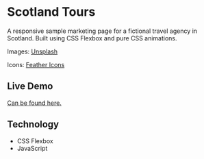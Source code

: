 # Scotland Tours
A responsive sample marketing page for a fictional travel agency in Scotland. Built using CSS Flexbox and pure CSS animations. 

Images: [Unsplash](https://unsplash.com/)

Icons: [Feather Icons](https://feathericons.com/)

## Live Demo
[Can be found here.](https://nadinejuraschek.github.io/Sample-Marketing-Page/)

## Technology
* CSS Flexbox
* JavaScript